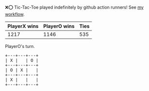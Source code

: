 :x::o: Tic-Tac-Toe played indefinitely by github action runners! See [my workflow](.github/workflows/play.yaml).

|PlayerX wins|PlayerO wins|Ties|
|-|-|-|
|1217|1146|535|

PlayerO's turn.

<pre>
+---+---+---+
| X |   | O |
+---+---+---+
| O | X |   |
+---+---+---+
| X |   |   |
+---+---+---+
</pre>